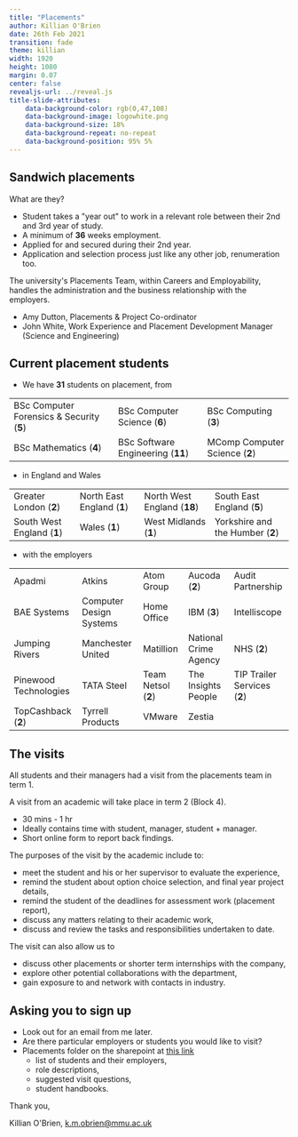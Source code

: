 ```yaml
---
title: "Placements"
author: Killian O'Brien
date: 26th Feb 2021
transition: fade
theme: killian
width: 1920
height: 1080
margin: 0.07
center: false
revealjs-url: ../reveal.js
title-slide-attributes:
    data-background-color: rgb(0,47,108)	
    data-background-image: logowhite.png
    data-background-size: 18%
    data-background-repeat: no-repeat
    data-background-position: 95% 5%	
---
```


## Sandwich placements

What are they?

* Student takes a "year out" to work in a relevant role between their 2nd and 3rd year of study. 
* A minimum of **36** weeks employment. 
* Applied for and secured during their 2nd year. 
* Application and selection process just like any other job, renumeration too.  

The university's Placements Team, within Careers and Employability, handles the administration and the business relationship with the employers.

* Amy Dutton, Placements & Project Co-ordinator
* John White, Work Experience and Placement Development Manager (Science and Engineering)

  
## Current placement students

* We have **31** students on placement, from

||||
|:-|:-|:-|
|BSc Computer Forensics & Security (**5**) | BSc Computer Science (**6**) | BSc Computing (**3**)|
| BSc Mathematics (**4**) | BSc Software Engineering (**11**) | MComp Computer Science (**2**) | | |

* in England and Wales

|||||
|:-|:-|:-|:-| 
| Greater London (**2**)| North East England (**1**)| North West England (**18**)| South East England (**5**)|
| South West England (**1**) | Wales (**1**) | West Midlands (**1**) | Yorkshire and the Humber (**2**)|

* with the employers

||||||
|:--|:--|:-|:--|:--|
| Apadmi | Atkins | Atom Group | Aucoda (**2**) | Audit Partnership |
| BAE Systems |Computer Design Systems | Home Office | IBM (**3**) | Intelliscope |
|Jumping Rivers | Manchester United | Matillion |National Crime Agency | NHS (**2**)|
|Pinewood Technologies | TATA Steel | Team Netsol (**2**) | The Insights People | TIP Trailer Services (**2**) | 
| TopCashback (**2**) | Tyrrell Products | VMware | Zestia | | 

## The visits

All students and their managers had a visit from the placements team in term 1.

A visit from an academic will take place in term 2 (Block 4).

* 30 mins - 1 hr
* Ideally contains time with student, manager, student + manager.
* Short online form to report back findings.

The purposes of the visit by the academic include to:

* meet the student and his or her supervisor to evaluate the experience,
* remind the student about option choice selection, and final year project details,
* remind the student of the deadlines for assessment work (placement report),
* discuss any matters relating to their academic work,
* discuss and review the tasks and responsibilities undertaken to date.

The visit can also allow us to

* discuss other placements or shorter term internships with the company,
* explore other potential collaborations with the department,
* gain exposure to and network with contacts in industry.

## Asking you to sign up

* Look out for an email from me later.
* Are there particular employers or students you would like to visit?
* Placements folder on the sharepoint at [this link](https://stummuac.sharepoint.com/:f:/r/sites/aca-se-cdtn/Department%20Files/Placements_2020_21?csf=1&web=1&e=mscCFr)
    - list of students and their employers,
    - role descriptions,
    - suggested visit questions,
    - student handbooks.

Thank you,

Killian O'Brien, [k.m.obrien@mmu.ac.uk](mailto:k.m.obrien@mmu.ac.uk)
